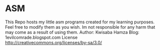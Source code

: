 # ASM
This Repo hosts my little asm programs created for my learning purposes. Feel free to modify them as you wish. Im not responsible for any harm that may come as a result of using them.
Author: Kwisaba Hamza
Blog: 1evilcomrade.blogspot.com
License http://creativecommons.org/licenses/by-sa/3.0/
